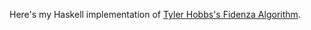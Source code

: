 Here's my Haskell implementation of [Tyler Hobbs's Fidenza Algorithm](https://tylerxhobbs.com/fidenza).

